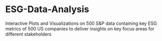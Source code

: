 # ESG-Data-Analysis
Interactive Plots and Visualizations on 500 S&P data containing key ESG metrics of 500 US companies to deliver insights on key focus areas for different stakeholders
